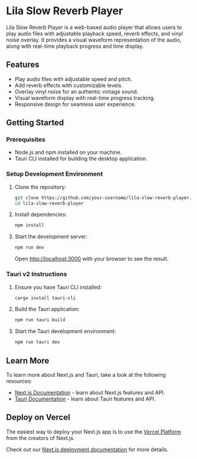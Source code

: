 # Lila Slow Reverb Player

Lila Slow Reverb Player is a web-based audio player that allows users to play audio files with adjustable playback speed, reverb effects, and vinyl noise overlay. It provides a visual waveform representation of the audio, along with real-time playback progress and time display.

## Features

- Play audio files with adjustable speed and pitch.
- Add reverb effects with customizable levels.
- Overlay vinyl noise for an authentic vintage sound.
- Visual waveform display with real-time progress tracking.
- Responsive design for seamless user experience.

## Getting Started

### Prerequisites

- Node.js and npm installed on your machine.
- Tauri CLI installed for building the desktop application.

### Setup Development Environment

1. Clone the repository:

   ```bash
   git clone https://github.com/your-username/lila-slow-reverb-player.git
   cd lila-slow-reverb-player
   ```

2. Install dependencies:

   ```bash
   npm install
   ```

3. Start the development server:

   ```bash
   npm run dev
   ```

   Open [http://localhost:3000](http://localhost:3000) with your browser to see the result.

### Tauri v2 Instructions

1. Ensure you have Tauri CLI installed:

   ```bash
   cargo install tauri-cli
   ```

2. Build the Tauri application:

   ```bash
   npm run tauri build
   ```

3. Start the Tauri development environment:

   ```bash
   npm run tauri dev
   ```

## Learn More

To learn more about Next.js and Tauri, take a look at the following resources:

- [Next.js Documentation](https://nextjs.org/docs) - learn about Next.js features and API.
- [Tauri Documentation](https://tauri.studio/docs) - learn about Tauri features and API.

## Deploy on Vercel

The easiest way to deploy your Next.js app is to use the [Vercel Platform](https://vercel.com/new?utm_medium=default-template&filter=next.js&utm_source=create-next-app&utm_campaign=create-next-app-readme) from the creators of Next.js.

Check out our [Next.js deployment documentation](https://nextjs.org/docs/app/building-your-application/deploying) for more details.
